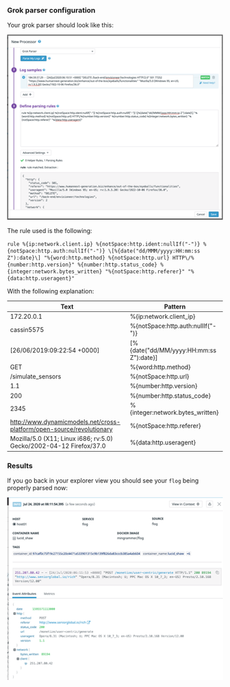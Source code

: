 ### Grok parser configuration

Your grok parser should look like this:

![Grok config](https://raw.githubusercontent.com/l0k0ms/workshops/master/log-workshop-4/images/grok-config.png)

The rule used is the following:

```text
rule %{ip:network.client.ip} %{notSpace:http.ident:nullIf("-")} %{notSpace:http.auth:nullIf("-")} \[%{date("dd/MMM/yyyy:HH:mm:ss Z"):date}\] "%{word:http.method} %{notSpace:http.url} HTTP\/%{number:http.version}" %{number:http.status_code} %{integer:network.bytes_written} "%{notSpace:http.referer}" "%{data:http.useragent}"
```

With the following explanation:

| Text                                                                  | Pattern                                   |
| --------------------------------------------------------------------- | ----------------------------------------- |
| 172.20.0.1                                                            | %{ip:network.client_ip}                   |
| cassin5575                                                            | %{notSpace:http.auth:nullIf("-")}         |
| [26/06/2019:09:22:54 +0000]                                           | \[%{date("dd/MM/yyyy:HH:mm:ss Z"):date}\] |
| GET                                                                   | %{word:http.method}                       |
| /simulate_sensors                                                     | %{notSpace:http.url}                      |
| 1.1                                                                   | %{number:http.version}                    |
| 200                                                                   | %{number:http.status_code}                |
| 2345                                                                  | %{integer:network.bytes_written}          |
| http://www.dynamicmodels.net/cross-platform/open-source/revolutionary | %{notSpace:http.referer}                  |
| Mozilla/5.0 (X11; Linux i686; rv:5.0) Gecko/2002-04-12 Firefox/37.0   | %{data:http.useragent}                    |


### Results

If you go back in your explorer view you should see your `flog` being properly parsed now:

![Log parsed](https://raw.githubusercontent.com/l0k0ms/workshops/master/log-workshop-4/images/log-parsed.png)

